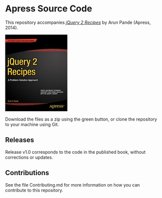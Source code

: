 # Apress Source Code

This repository accompanies [*jQuery 2 Recipes*](http://www.apress.com/9781430264330) by Arun Pande (Apress, 2014).

![Cover image](9781430264330.jpg)

Download the files as a zip using the green button, or clone the repository to your machine using Git.

## Releases

Release v1.0 corresponds to the code in the published book, without corrections or updates.

## Contributions

See the file Contributing.md for more information on how you can contribute to this repository.
